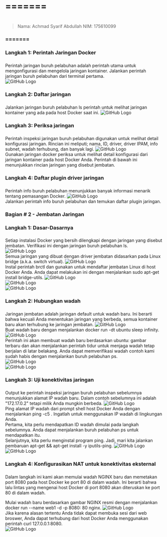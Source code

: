 # ======= <h1>
> Nama: Achmad Syarif Abdullah
> NIM: 175610099
### ======= <h3>

### Langkah 1: Perintah Jaringan Docker <h3>
Perintah jaringan buruh pelabuhan adalah perintah utama untuk mengonfigurasi dan mengelola jaringan kontainer. Jalankan perintah jaringan buruh pelabuhan dari terminal pertama.   
    ![GitHub Logo](/minggu-10/Gambar/1.PNG)  
### Langkah 2: Daftar jaringan <h3>
Jalankan jaringan buruh pelabuhan ls perintah untuk melihat jaringan kontainer yang ada pada host Docker saat ini.
    ![GitHub Logo](/minggu-10/Gambar/2.PNG)  
### Langkah 3: Periksa jaringan <h3>
Perintah inspeksi jaringan buruh pelabuhan digunakan untuk melihat detail konfigurasi jaringan. Rincian ini meliputi; nama, ID, driver, driver IPAM, info subnet, wadah terhubung, dan banyak lagi.
    ![GitHub Logo](/minggu-10/Gambar/3.PNG)  
Gunakan jaringan docker periksa <network> untuk melihat detail konfigurasi dari jaringan kontainer pada host Docker Anda. Perintah di bawah ini menunjukkan rincian jaringan yang disebut jembatan.

### Langkah 4: Daftar plugin driver jaringan <h3>
Perintah info buruh pelabuhan menunjukkan banyak informasi menarik tentang pemasangan Docker.
    ![GitHub Logo](/minggu-10/Gambar/4.PNG)  
Jalankan perintah info buruh pelabuhan dan temukan daftar plugin jaringan.

### Bagian # 2 - Jembatan Jaringan
### Langkah 1: Dasar-Dasarnya <h3>
Setiap instalasi Docker yang bersih dilengkapi dengan jaringan yang disebut jembatan. Verifikasi ini dengan jaringan buruh pelabuhan ls.   
    ![GitHub Logo](/minggu-10/Gambar/5.PNG)  
Semua jaringan yang dibuat dengan driver jembatan didasarkan pada Linux bridge (a.k.a. switch virtual).
    ![GitHub Logo](/minggu-10/Gambar/6.PNG)  
Instal perintah brctl dan gunakan untuk mendaftar jembatan Linux di host Docker Anda. Anda dapat melakukan ini dengan menjalankan sudo apt-get install bridge-utils.
    ![GitHub Logo](/minggu-10/Gambar/7.PNG)  
    ![GitHub Logo](/minggu-10/Gambar/8.PNG)  
    ![GitHub Logo](/minggu-10/Gambar/9.PNG)  
### Langkah 2: Hubungkan wadah <h3>
Jaringan jembatan adalah jaringan default untuk wadah baru. Ini berarti bahwa kecuali Anda menentukan jaringan yang berbeda, semua kontainer baru akan terhubung ke jaringan jembatan.
    ![GitHub Logo](/minggu-10/Gambar/10.PNG)  
Buat wadah baru dengan menjalankan docker run -dt ubuntu sleep infinity.
    ![GitHub Logo](/minggu-10/Gambar/11.PNG)  
Perintah ini akan membuat wadah baru berdasarkan ubuntu: gambar terbaru dan akan menjalankan perintah tidur untuk menjaga wadah tetap berjalan di latar belakang. Anda dapat memverifikasi wadah contoh kami sudah habis dengan menjalankan buruh pelabuhan ps.   
    ![GitHub Logo](/minggu-10/Gambar/12.PNG)  
    ![GitHub Logo](/minggu-10/Gambar/13.PNG)  
### Langkah 3: Uji konektivitas jaringan <h3>
Output ke perintah inspeksi jaringan buruh pelabuhan sebelumnya menunjukkan alamat IP wadah baru. Dalam contoh sebelumnya ini adalah "172.17.0.2" tetapi milik Anda mungkin berbeda. 
    ![GitHub Logo](/minggu-10/Gambar/14.PNG)  
Ping alamat IP wadah dari prompt shell host Docker Anda dengan menjalankan ping -c5 <Alamat IPv4>. Ingatlah untuk menggunakan IP wadah di lingkungan Anda.    
Pertama, kita perlu mendapatkan ID wadah dimulai pada langkah sebelumnya. Anda dapat menjalankan buruh pelabuhan ps untuk mendapatkan itu.    
Selanjutnya, kita perlu menginstal program ping. Jadi, mari kita jalankan pembaruan apt-get && apt-get install -y iputils-ping.
    ![GitHub Logo](/minggu-10/Gambar/15.PNG)  
    ![GitHub Logo](/minggu-10/Gambar/16.PNG)  
### Langkah 4: Konfigurasikan NAT untuk konektivitas eksternal <h3>
Dalam langkah ini kami akan memulai wadah NGINX baru dan memetakan port 8080 pada host Docker ke port 80 di dalam wadah. Ini berarti bahwa lalu lintas yang mengenai host Docker di port 8080 akan diteruskan ke port 80 di dalam wadah.

Mulai wadah baru berdasarkan gambar NGINX resmi dengan menjalankan docker run --name web1 -d -p 8080: 80 nginx.
    ![GitHub Logo](/minggu-10/Gambar/17.PNG)  
Jika karena alasan tertentu Anda tidak dapat membuka sesi dari web broswer, Anda dapat terhubung dari host Docker Anda menggunakan perintah curl 127.0.0.1:8080.   
    ![GitHub Logo](/minggu-10/Gambar/18.PNG)  